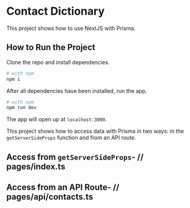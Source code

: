 # Contact Dictionary

This project shows how to use NextJS with Prisma.

## How to Run the Project

Clone the repo and install dependencies.

```bash
# with npm
npm i
```

After all dependencies have been installed, run the app.

```bash
# with npm
npm run dev
```

The app will open up at `localhost:3000`.

This project shows how to access data with Prisma in two
ways: in the `getServerSideProps` function and from an API route.

## Access from `getServerSideProps`- // pages/index.ts

## Access from an API Route- // pages/api/contacts.ts